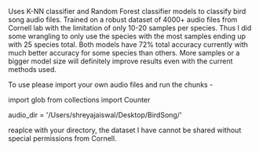 Uses K-NN classifier and Random Forest classifier models to classify bird song audio files. Trained on a robust dataset of 4000+ audio files from Cornell lab 
with the limitation of only 10-20 samples per species. Thus I did some wrangling to only use the species with the most samples ending up with 25 species total. Both models have
72% total accuracy currently with much better accuracy for some species than others. More samples or a bigger model size will definitely improve results even with the current methods used.

To use please import your own audio files and run the chunks - 

import glob
from collections import Counter

audio_dir = '/Users/shreyajaiswal/Desktop/BirdSong/'

reaplce with your directory, the dataset I have cannot be shared without special permissions from Cornell.
